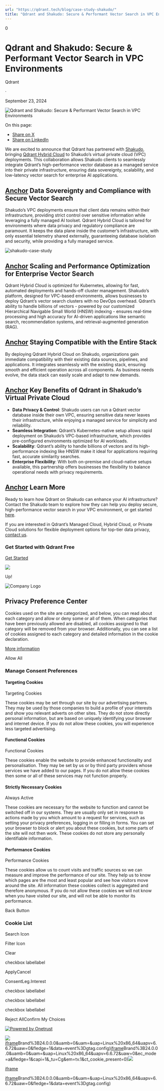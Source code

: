 ```yaml
---
url: "https://qdrant.tech/blog/case-study-shakudo/"
title: "Qdrant and Shakudo: Secure & Performant Vector Search in VPC Environments - Qdrant"
---
```


0

# Qdrant and Shakudo: Secure & Performant Vector Search in VPC Environments

Qdrant

·

September 23, 2024

![Qdrant and Shakudo: Secure & Performant Vector Search in VPC Environments](https://qdrant.tech/blog/case-study-shakudo/preview/title.jpg)

On this page:

- [Share on X](https://twitter.com/intent/tweet?url=https%3A%2F%2Fqdrant.tech%2Fblog%2Fcase-study-shakudo%2F&text=Qdrant%20and%20Shakudo:%20Secure%20&%20Performant%20Vector%20Search%20in%20VPC%20Environments "x")
- [Share on LinkedIn](https://www.linkedin.com/sharing/share-offsite/?url=https%3A%2F%2Fqdrant.tech%2Fblog%2Fcase-study-shakudo%2F "LinkedIn")

We are excited to announce that Qdrant has partnered with [Shakudo](https://www.shakudo.io/), bringing [Qdrant Hybrid Cloud](https://qdrant.tech/hybrid-cloud/) to Shakudo’s virtual private cloud (VPC) deployments. This collaboration allows Shakudo clients to seamlessly integrate Qdrant’s high-performance vector database as a managed service into their private infrastructure, ensuring data sovereignty, scalability, and low-latency vector search for enterprise AI applications.

## [Anchor](https://qdrant.tech/blog/case-study-shakudo/\#data-sovereignty-and-compliance-with-secure-vector-search) Data Sovereignty and Compliance with Secure Vector Search

Shakudo’s VPC deployments ensure that client data remains within their infrastructure, providing strict control over sensitive information while leveraging a fully managed AI toolset. Qdrant Hybrid Cloud is tailored for environments where data privacy and regulatory compliance are paramount. It keeps the data plane inside the customer’s infrastructure, with only essential telemetry shared externally, guaranteeing database isolation and security, while providing a fully managed service.

![shakudo-case-study](https://qdrant.tech/blog/case-study-shakudo/shakudo-case-study.jpg)

## [Anchor](https://qdrant.tech/blog/case-study-shakudo/\#scaling-and-performance-optimization-for-enterprise-vector-search) Scaling and Performance Optimization for Enterprise Vector Search

Qdrant Hybrid Cloud is optimized for Kubernetes, allowing for fast, automated deployments and hands-off cluster management. Shakudo’s platform, designed for VPC-based environments, allows businesses to deploy Qdrant’s vector search clusters with no DevOps overhead. Qdrant’s ability to handle billions of vectors - powered by our customized Hierarchical Navigable Small World (HNSW) indexing - ensures real-time processing and high accuracy for AI-driven applications like semantic search, recommendation systems, and retrieval-augmented generation (RAG).

## [Anchor](https://qdrant.tech/blog/case-study-shakudo/\#staying-compatible-with-the-entire-stack) Staying Compatible with the Entire Stack

By deploying Qdrant Hybrid Cloud on Shakudo, organizations gain immediate compatibility with their existing data sources, pipelines, and applications. It integrates seamlessly with the existing stack, ensuring smooth and efficient operation across all components. As business needs evolve, the data stack can easily scale and adapt to new demands.

## [Anchor](https://qdrant.tech/blog/case-study-shakudo/\#key-benefits-of-qdrant-in-shakudos-virtual-private-cloud) Key Benefits of Qdrant in Shakudo’s Virtual Private Cloud

- **Data Privacy & Control**: Shakudo users can run a Qdrant vector database inside their own VPC, ensuring sensitive data never leaves their infrastructure, while enjoying a managed service for simplicity and reliability.
- **Seamless Integration**: Qdrant’s Kubernetes-native setup allows rapid deployment on Shakudo’s VPC-based infrastructure, which provides pre-configured environments optimized for AI workloads.
- **Scalability**: Qdrant’s ability to handle billions of vectors and its high-performance indexing like HNSW make it ideal for applications requiring fast, accurate similarity searches.
- **Enterprise Flexibility**: With both on-premise and cloud-native setups available, this partnership offers businesses the flexibility to balance operational needs with privacy requirements​.

## [Anchor](https://qdrant.tech/blog/case-study-shakudo/\#learn-more) Learn More

Ready to learn how Qdrant on Shakudo can enhance your AI infrastructure? Contact the Shakudo team to explore how they can help you deploy secure, high-performance vector search in your VPC environment, or get started [here](https://www.shakudo.io/integrations/qdrant).

If you are interested in Qdrant’s Managed Cloud, Hybrid Cloud, or Private Cloud solutions for flexible deployment options for top-tier data privacy, [contact us](https://qdrant.tech/contact-us/).

### Get Started with Qdrant Free

[Get Started](https://cloud.qdrant.io/signup?ajs_anonymous_id=51c7c4f3-0042-4f50-b069-e446e4a749f0)

![](https://qdrant.tech/img/rocket.svg)

Up!

![Company Logo](https://cdn.cookielaw.org/logos/static/ot_company_logo.png)

## Privacy Preference Center

Cookies used on the site are categorized, and below, you can read about each category and allow or deny some or all of them. When categories that have been previously allowed are disabled, all cookies assigned to that category will be removed from your browser.
Additionally, you can see a list of cookies assigned to each category and detailed information in the cookie declaration.


[More information](https://qdrant.tech/legal/privacy-policy/#cookies-and-web-beacons)

Allow All

### Manage Consent Preferences

#### Targeting Cookies

Targeting Cookies

These cookies may be set through our site by our advertising partners. They may be used by those companies to build a profile of your interests and show you relevant adverts on other sites. They do not store directly personal information, but are based on uniquely identifying your browser and internet device. If you do not allow these cookies, you will experience less targeted advertising.

#### Functional Cookies

Functional Cookies

These cookies enable the website to provide enhanced functionality and personalisation. They may be set by us or by third party providers whose services we have added to our pages. If you do not allow these cookies then some or all of these services may not function properly.

#### Strictly Necessary Cookies

Always Active

These cookies are necessary for the website to function and cannot be switched off in our systems. They are usually only set in response to actions made by you which amount to a request for services, such as setting your privacy preferences, logging in or filling in forms. You can set your browser to block or alert you about these cookies, but some parts of the site will not then work. These cookies do not store any personally identifiable information.

#### Performance Cookies

Performance Cookies

These cookies allow us to count visits and traffic sources so we can measure and improve the performance of our site. They help us to know which pages are the most and least popular and see how visitors move around the site. All information these cookies collect is aggregated and therefore anonymous. If you do not allow these cookies we will not know when you have visited our site, and will not be able to monitor its performance.

Back Button

### Cookie List

Search Icon

Filter Icon

Clear

checkbox labellabel

ApplyCancel

ConsentLeg.Interest

checkbox labellabel

checkbox labellabel

checkbox labellabel

Reject AllConfirm My Choices

[![Powered by Onetrust](https://cdn.cookielaw.org/logos/static/powered_by_logo.svg)](https://www.onetrust.com/products/cookie-consent/)

![](https://t.co/1/i/adsct?bci=4&dv=America%2FAdak%26en-US%2Cen%26Google%20Inc.%26Linux%20x86_64%26255%261280%261024%264%2624%261280%261024%260%26na&eci=3&event=%7B%7D&event_id=92b53bca-4510-48cc-82d0-6b6a223d71f3&integration=advertiser&p_id=Twitter&p_user_id=0&pl_id=afcf0e35-9520-4367-9414-54c8695966d1&tw_document_href=https%3A%2F%2Fqdrant.tech%2Fblog%2Fcase-study-shakudo%2F&tw_iframe_status=0&txn_id=o81g6&type=javascript&version=2.3.33)[iframe](https://td.doubleclick.net/td/rul/10862264272?random=1748573640457&cv=11&fst=1748573640457&fmt=3&bg=ffffff&guid=ON&async=1&gtm=45be55s2v9117590405z8898302740za200zb898302740&gcd=13l3l3l3l1l1&dma=0&tag_exp=101509157~102015666~103116026~103130498~103130500~103200004~103233427~103252644~103252646~103351869~103351871~104481633~104481635~104559073~104559075&ptag_exp=101509157~103116026~103130498~103130500~103200004~103233427~103252644~103252646~103351869~103351871~104481633~104481635~104559073~104559075~104573694&u_w=1280&u_h=1024&url=https%3A%2F%2Fqdrant.tech%2Fblog%2Fcase-study-shakudo%2F&_ng=1&hn=www.googleadservices.com&frm=0&tiba=Qdrant%20and%20Shakudo%3A%20Secure%20%26%20Performant%20Vector%20Search%20in%20VPC%20Environments%20-%20Qdrant&npa=0&pscdl=noapi&auid=518586534.1748573640&uaa=x86&uab=64&uafvl=Google%2520Chrome%3B137.0.7151.55%7CChromium%3B137.0.7151.55%7CNot%252FA)Brand%3B24.0.0.0&uamb=0&uam=&uap=Linux%20x86_64&uapv=6.6.72&uaw=0&fledge=1&data=event%3Dgtag.config)[iframe](https://td.doubleclick.net/td/rul/10862264272?random=1748573640445&cv=11&fst=1748573640445&fmt=3&bg=ffffff&guid=ON&async=1&gcl_ctr=1&gtm=45be55s2v9117590405z8898302740za200zb898302740&gcd=13l3l3l3l1l1&dma=0&tag_exp=101509157~102015666~103116026~103130498~103130500~103200004~103233427~103252644~103252646~103351869~103351871~104481633~104481635~104559073~104559075&ptag_exp=101509157~103116026~103130498~103130500~103200004~103233427~103252644~103252646~103351869~103351871~104481633~104481635~104559073~104559075~104573694&u_w=1280&u_h=1024&url=https%3A%2F%2Fqdrant.tech%2Fblog%2Fcase-study-shakudo%2F&_ng=1&label=_FJrCMev-7EDEND_w7so&hn=www.googleadservices.com&frm=0&tiba=Qdrant%20and%20Shakudo%3A%20Secure%20%26%20Performant%20Vector%20Search%20in%20VPC%20Environments%20-%20Qdrant&value=0&bttype=purchase&npa=0&pscdl=noapi&auid=518586534.1748573640&uaa=x86&uab=64&uafvl=Google%2520Chrome%3B137.0.7151.55%7CChromium%3B137.0.7151.55%7CNot%252FA)Brand%3B24.0.0.0&uamb=0&uam=&uap=Linux%20x86_64&uapv=6.6.72&uaw=0&ec_mode=a&fledge=1&capi=1&_tu=Cg&em=tv.1&ct_cookie_present=0)![](https://analytics.twitter.com/1/i/adsct?bci=4&dv=America%2FAdak%26en-US%2Cen%26Google%20Inc.%26Linux%20x86_64%26255%261280%261024%264%2624%261280%261024%260%26na&eci=3&event=%7B%7D&event_id=92b53bca-4510-48cc-82d0-6b6a223d71f3&integration=advertiser&p_id=Twitter&p_user_id=0&pl_id=afcf0e35-9520-4367-9414-54c8695966d1&tw_document_href=https%3A%2F%2Fqdrant.tech%2Fblog%2Fcase-study-shakudo%2F&tw_iframe_status=0&txn_id=o81g6&type=javascript&version=2.3.33)

[iframe](https://139603372.hs-sites-eu1.com/hs-web-interactive-139603372-237919561943?utk=a0d9a137188ca097d8df02d434fd322c&enableResponsiveStyles=true)

[iframe](https://td.doubleclick.net/td/rul/10862264272?random=1748573641085&cv=11&fst=1748573641085&fmt=3&bg=ffffff&guid=ON&async=1&gtm=45be55s2v9117590405za200zb898302740&gcd=13l3l3l3l1l1&dma=0&tag_exp=101509157~102015666~103116026~103130498~103130500~103200004~103233427~103252644~103252646~103351869~103351871~104481633~104481635~104559073~104559075&ptag_exp=101509157~103116026~103130498~103130500~103200004~103233427~103252644~103252646~103351869~103351871~104481633~104481635~104559073~104559075~104573694&u_w=1280&u_h=1024&url=https%3A%2F%2Fqdrant.tech%2Fblog%2Fcase-study-shakudo%2F&_ng=1&hn=www.googleadservices.com&frm=0&tiba=Qdrant%20and%20Shakudo%3A%20Secure%20%26%20Performant%20Vector%20Search%20in%20VPC%20Environments%20-%20Qdrant&did=dZTQ1Zm&gdid=dZTQ1Zm&npa=0&pscdl=noapi&auid=518586534.1748573640&uaa=x86&uab=64&uafvl=Google%2520Chrome%3B137.0.7151.55%7CChromium%3B137.0.7151.55%7CNot%252FA)Brand%3B24.0.0.0&uamb=0&uam=&uap=Linux%20x86_64&uapv=6.6.72&uaw=0&fledge=1&data=event%3Dgtag.config)